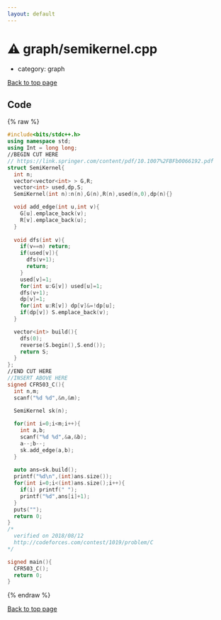 ```yaml
---
layout: default
---
```


<!-- mathjax config similar to math.stackexchange -->
<script type="text/javascript" async
  src="https://cdnjs.cloudflare.com/ajax/libs/mathjax/2.7.5/MathJax.js?config=TeX-MML-AM_CHTML">
</script>
<script type="text/x-mathjax-config">
  MathJax.Hub.Config({
    TeX: { equationNumbers: { autoNumber: "AMS" }},
    tex2jax: {
      inlineMath: [ ['$','$'] ],
      processEscapes: true
    },
    "HTML-CSS": { matchFontHeight: false },
    displayAlign: "left",
    displayIndent: "2em"
  });
</script>

<script type="text/javascript" src="https://cdnjs.cloudflare.com/ajax/libs/jquery/3.4.1/jquery.min.js"></script>
<script src="https://cdn.jsdelivr.net/npm/jquery-balloon-js@1.1.2/jquery.balloon.min.js" integrity="sha256-ZEYs9VrgAeNuPvs15E39OsyOJaIkXEEt10fzxJ20+2I=" crossorigin="anonymous"></script>
<script type="text/javascript" src="../../assets/js/copy-button.js"></script>
<link rel="stylesheet" href="../../assets/css/copy-button.css" />


# :warning: graph/semikernel.cpp
* category: graph


<a href="../../index.html">Back to top page</a>



## Code
{% raw %}
```cpp
#include<bits/stdc++.h>
using namespace std;
using Int = long long;
//BEGIN CUT HERE
// https://link.springer.com/content/pdf/10.1007%2FBFb0066192.pdf
struct SemiKernel{
  int n;
  vector<vector<int> > G,R;
  vector<int> used,dp,S;
  SemiKernel(int n):n(n),G(n),R(n),used(n,0),dp(n){}

  void add_edge(int u,int v){
    G[u].emplace_back(v);
    R[v].emplace_back(u);
  }
  
  void dfs(int v){
    if(v==n) return;
    if(used[v]){
      dfs(v+1);
      return;
    }
    used[v]=1;
    for(int u:G[v]) used[u]=1;
    dfs(v+1);
    dp[v]=1;
    for(int u:R[v]) dp[v]&=!dp[u];
    if(dp[v]) S.emplace_back(v);
  }

  vector<int> build(){
    dfs(0);
    reverse(S.begin(),S.end());
    return S;
  }
};
//END CUT HERE
//INSERT ABOVE HERE
signed CFR503_C(){
  int n,m;
  scanf("%d %d",&n,&m);

  SemiKernel sk(n);
  
  for(int i=0;i<m;i++){
    int a,b;    
    scanf("%d %d",&a,&b);
    a--;b--;
    sk.add_edge(a,b);
  }
  
  auto ans=sk.build();
  printf("%d\n",(int)ans.size());
  for(int i=0;i<(int)ans.size();i++){
    if(i) printf(" ");
    printf("%d",ans[i]+1);
  }
  puts("");
  return 0;
}
/*
  verified on 2018/08/12
  http://codeforces.com/contest/1019/problem/C
*/

signed main(){
  CFR503_C();
  return 0;
}

```
{% endraw %}

<a href="../../index.html">Back to top page</a>

